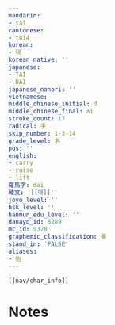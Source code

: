 ```yaml
---
mandarin:
- tái
cantonese:
- toi4
korean:
- 대
korean_native: ''
japanese:
- TAI
- DAI
japanese_nanori: ''
vietnamese:
middle_chinese_initial: d
middle_chinese_final: ʌi
stroke_count: 17
radical: 手
skip_number: 1-3-14
grade_level: 名
pos: ''
english:
- carry
- raise
- lift
羅馬字: dai
韓文: '[[대]]'
joyo_level: ''
hsk_level: ''
hanmun_edu_level: ''
danayo_id: 8289
mc_id: 9378
graphemic_classification: 臺
stand_in: 'FALSE'
aliases:
- 抬
---
```

```meta-bind-embed
[[nav/char_info]]
```

# Notes
